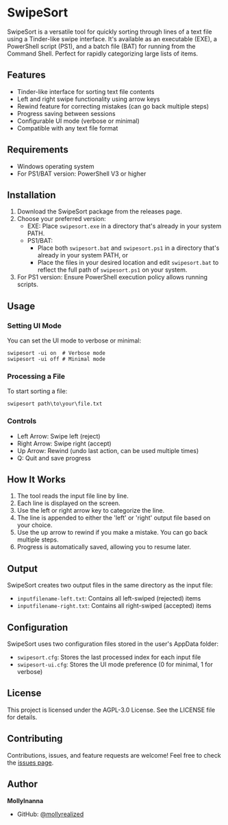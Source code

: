 # SwipeSort

SwipeSort is a versatile tool for quickly sorting through lines of a text file using a Tinder-like swipe interface. It's available as an executable (EXE), a PowerShell script (PS1), and a batch file (BAT) for running from the Command Shell. Perfect for rapidly categorizing large lists of items.

## Features

- Tinder-like interface for sorting text file contents
- Left and right swipe functionality using arrow keys
- Rewind feature for correcting mistakes (can go back multiple steps)
- Progress saving between sessions
- Configurable UI mode (verbose or minimal)
- Compatible with any text file format

## Requirements

- Windows operating system
- For PS1/BAT version: PowerShell V3 or higher

## Installation

1. Download the SwipeSort package from the releases page.
2. Choose your preferred version:
   - EXE: Place `swipesort.exe` in a directory that's already in your system PATH.
   - PS1/BAT: 
     - Place both `swipesort.bat` and `swipesort.ps1` in a directory that's already in your system PATH, or
     - Place the files in your desired location and edit `swipesort.bat` to reflect the full path of `swipesort.ps1` on your system.
3. For PS1 version: Ensure PowerShell execution policy allows running scripts.

## Usage

### Setting UI Mode

You can set the UI mode to verbose or minimal:

```
swipesort -ui on  # Verbose mode
swipesort -ui off # Minimal mode
```

### Processing a File

To start sorting a file:

```
swipesort path\to\your\file.txt
```

### Controls

- Left Arrow: Swipe left (reject)
- Right Arrow: Swipe right (accept)
- Up Arrow: Rewind (undo last action, can be used multiple times)
- Q: Quit and save progress

## How It Works

1. The tool reads the input file line by line.
2. Each line is displayed on the screen.
3. Use the left or right arrow key to categorize the line.
4. The line is appended to either the 'left' or 'right' output file based on your choice.
5. Use the up arrow to rewind if you make a mistake. You can go back multiple steps.
6. Progress is automatically saved, allowing you to resume later.

## Output

SwipeSort creates two output files in the same directory as the input file:

- `inputfilename-left.txt`: Contains all left-swiped (rejected) items
- `inputfilename-right.txt`: Contains all right-swiped (accepted) items

## Configuration

SwipeSort uses two configuration files stored in the user's AppData folder:

- `swipesort.cfg`: Stores the last processed index for each input file
- `swipesort-ui.cfg`: Stores the UI mode preference (0 for minimal, 1 for verbose)

## License

This project is licensed under the AGPL-3.0 License. See the LICENSE file for details.

## Contributing

Contributions, issues, and feature requests are welcome! Feel free to check the [issues page](https://github.com/mollyrealized/swipesort/issues).

## Author

**MollyInanna**

- GitHub: [@mollyrealized](https://github.com/mollyrealized)
